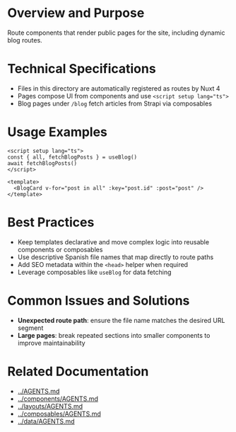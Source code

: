 # Overview and Purpose
Route components that render public pages for the site, including dynamic blog routes.

# Technical Specifications
- Files in this directory are automatically registered as routes by Nuxt 4
- Pages compose UI from components and use `<script setup lang="ts">`
- Blog pages under `/blog` fetch articles from Strapi via composables

# Usage Examples
```vue
<script setup lang="ts">
const { all, fetchBlogPosts } = useBlog()
await fetchBlogPosts()
</script>

<template>
  <BlogCard v-for="post in all" :key="post.id" :post="post" />
</template>
```

# Best Practices
- Keep templates declarative and move complex logic into reusable components or composables
- Use descriptive Spanish file names that map directly to route paths
- Add SEO metadata within the `<head>` helper when required
- Leverage composables like `useBlog` for data fetching

# Common Issues and Solutions
- **Unexpected route path**: ensure the file name matches the desired URL segment
- **Large pages**: break repeated sections into smaller components to improve maintainability

# Related Documentation
- [../AGENTS.md](../AGENTS.md)
- [../components/AGENTS.md](../components/AGENTS.md)
- [../layouts/AGENTS.md](../layouts/AGENTS.md)
- [../composables/AGENTS.md](../composables/AGENTS.md)
- [../data/AGENTS.md](../data/AGENTS.md)

